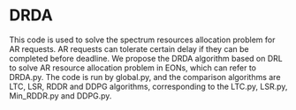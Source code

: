 # DRDA
This code is used to solve the spectrum resources allocation problem for AR requests. AR requests can tolerate certain delay if they can be completed before deadline.
We propose the DRDA algorithm based on DRL to solve AR resource allocation problem in EONs, which can refer to DRDA.py.
The code is run by global.py, and the comparison algorithms are LTC, LSR, RDDR and DDPG algorithms, corresponding to the LTC.py, LSR.py, Min_RDDR.py and DDPG.py.

